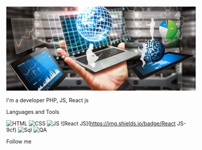 ![Header](https://github.com/VasKaleev/VasKaleev/blob/main/assets/scale_1200.png)

I'm a developer PHP, JS, React js

Languages and Tools

![HTML](https://img.shields.io/badge/HTML-yellow)
![CSS](https://img.shields.io/badge/CSS-yellowgreen)
![JS](https://img.shields.io/badge/JS-success)
![React JS](https://img.shields.io/badge/React JS-9cf)
![Sql](https://img.shields.io/badge/SQL-orange)
![QA](https://img.shields.io/badge/QA-important)

Follow me

